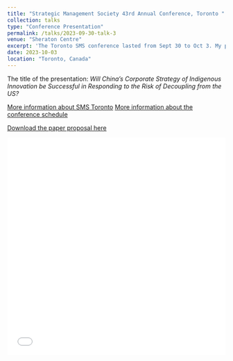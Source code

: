 ```yaml
---
title: "Strategic Management Society 43rd Annual Conference, Toronto "
collection: talks
type: "Conference Presentation"
permalink: /talks/2023-09-30-talk-3
venue: "Sheraton Centre"
excerpt: 'The Toronto SMS conference lasted from Sept 30 to Oct 3. My paper was being presented on the last day.'
date: 2023-10-03
location: "Toronto, Canada"
---
```




The title of the presentation: <i>Will China’s Corporate Strategy of Indigenous Innovation be Successful in Responding to the Risk of Decoupling from the US?</i>

[More information about SMS Toronto](https://www.strategicmanagement.net/toronto/overview/overview) [More information about the conference schedule]([https://www.strategicmanagement.net/toronto/overview/overview](https://legacy.strategicmanagement.net/toronto/overview/schedule#/?_k=azv1gg))

[Download the paper proposal here](http://axl811.github.io/files/SMS-2023.pdf)

<iframe src="/files/SMS-2023.pdf" width="100%" height="500" frameborder="no" border="0" marginwidth="0" marginheight="0"></iframe>
